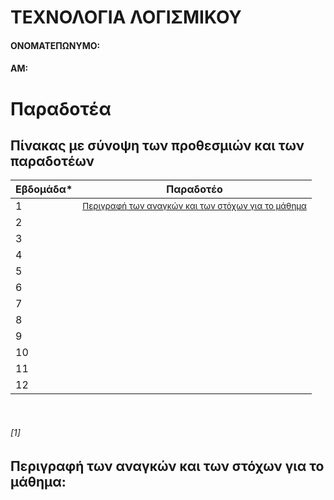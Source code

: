 <h1>ΤΕΧΝΟΛΟΓΙΑ ΛΟΓΙΣΜΙΚΟΥ</h1>

<h4>ΟΝΟΜΑΤΕΠΩΝΥΜΟ: </h4>

<h4>ΑΜ: </h4>

# Παραδοτέα

## Πίνακας με σύνοψη των προθεσμιών και των παραδοτέων

| Εβδομάδα* | Παραδοτέο |
| --- | --- |
| 1 | <sup><a href="#1"> Περιγραφή των αναγκών και των στόχων για το μάθημα </a></sup> |
| 2 | <sup><a href="#2">  </a></sup> | 
| 3 | <sup><a href="#3">  </a></sup> |
| 4 | <sup><a href="#4">  </a></sup> |
| 5 | <sup><a href="#5">  </a></sup> |
| 6 | <sup><a href="#6">  </a></sup> |
| 7 | <sup><a href="#7">  </a></sup> |
| 8 | <sup><a href="#8">  </a></sup> |
| 9 | <sup><a href="#9">  </a></sup> |
| 10 | <sup><a href="#10"> </a></sup> |
| 11 | <sup><a href="#11"> </a></sup> |
| 12 | <sup><a href="#12"> </a></sup> |
<br/>

###### [1]

## Περιγραφή των αναγκών και των στόχων για το μάθημα:
